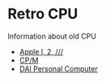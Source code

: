 # Retro CPU
Information about old CPU

- [Apple I, 2, ///](Apple)
- [CP/M](CPM)
- [DAI Personal Computer](DAI)
